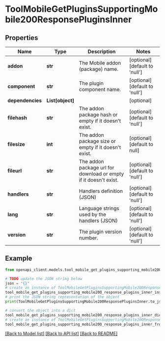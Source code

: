 # ToolMobileGetPluginsSupportingMobile200ResponsePluginsInner


## Properties

Name | Type | Description | Notes
------------ | ------------- | ------------- | -------------
**addon** | **str** | The Mobile addon (package) name. | [optional] [default to 'null']
**component** | **str** | The plugin component name. | [optional] [default to 'null']
**dependencies** | **List[object]** |  | [optional] 
**filehash** | **str** | The addon package hash or empty if it doesn&#39;t exist. | [optional] [default to 'null']
**filesize** | **int** | The addon package size or empty if it doesn&#39;t exist. | [optional] [default to null]
**fileurl** | **str** | The addon package url for download                                                             or empty if it doesn&#39;t exist. | [optional] [default to 'null']
**handlers** | **str** | Handlers definition (JSON) | [optional] [default to 'null']
**lang** | **str** | Language strings used by the handlers (JSON) | [optional] [default to 'null']
**version** | **str** | The plugin version number. | [optional] [default to 'null']

## Example

```python
from openapi_client.models.tool_mobile_get_plugins_supporting_mobile200_response_plugins_inner import ToolMobileGetPluginsSupportingMobile200ResponsePluginsInner

# TODO update the JSON string below
json = "{}"
# create an instance of ToolMobileGetPluginsSupportingMobile200ResponsePluginsInner from a JSON string
tool_mobile_get_plugins_supporting_mobile200_response_plugins_inner_instance = ToolMobileGetPluginsSupportingMobile200ResponsePluginsInner.from_json(json)
# print the JSON string representation of the object
print(ToolMobileGetPluginsSupportingMobile200ResponsePluginsInner.to_json())

# convert the object into a dict
tool_mobile_get_plugins_supporting_mobile200_response_plugins_inner_dict = tool_mobile_get_plugins_supporting_mobile200_response_plugins_inner_instance.to_dict()
# create an instance of ToolMobileGetPluginsSupportingMobile200ResponsePluginsInner from a dict
tool_mobile_get_plugins_supporting_mobile200_response_plugins_inner_from_dict = ToolMobileGetPluginsSupportingMobile200ResponsePluginsInner.from_dict(tool_mobile_get_plugins_supporting_mobile200_response_plugins_inner_dict)
```
[[Back to Model list]](../README.md#documentation-for-models) [[Back to API list]](../README.md#documentation-for-api-endpoints) [[Back to README]](../README.md)


